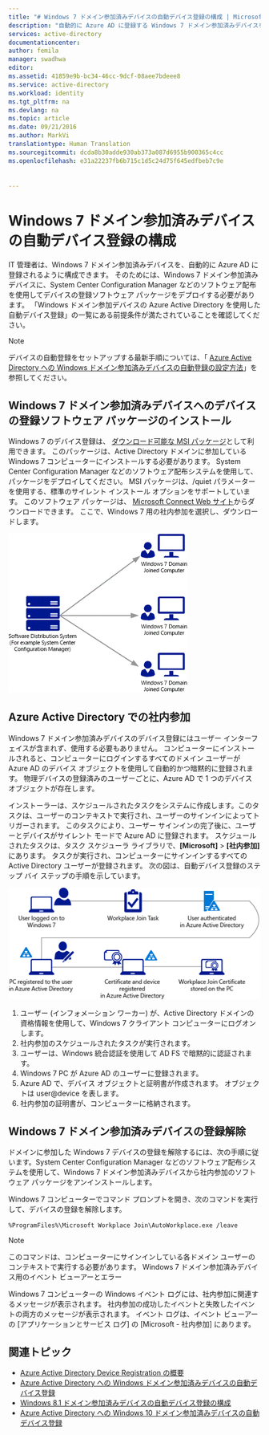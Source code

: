 ```yaml
---
title: "# Windows 7 ドメイン参加済みデバイスの自動デバイス登録の構成 | Microsoft Docscs"
description: "自動的に Azure AD に登録する Windows 7 ドメイン参加済みデバイスを構成する手順。 および Windows 7 ドメイン参加済みデバイスに、System Center Configuration Manager などのソフトウェア配布を使用してデバイスの登録ソフトウェア パッケージをデプロイする手順。"
services: active-directory
documentationcenter: 
author: femila
manager: swadhwa
editor: 
ms.assetid: 41859e9b-bc34-46cc-9dcf-08aee7bdeee8
ms.service: active-directory
ms.workload: identity
ms.tgt_pltfrm: na
ms.devlang: na
ms.topic: article
ms.date: 09/21/2016
ms.author: MarkVi
translationtype: Human Translation
ms.sourcegitcommit: dcda8b30adde930ab373a087d6955b900365c4cc
ms.openlocfilehash: e31a22237fb6b715c1d5c24d75f645edfbeb7c9e


---
```

# <a name="configure-automatic-device-registration-for-windows-7-domain-joined-devices"></a>Windows 7 ドメイン参加済みデバイスの自動デバイス登録の構成
IT 管理者は、Windows 7 ドメイン参加済みデバイスを、自動的に Azure AD に登録されるように構成できます。 そのためには、Windows 7 ドメイン参加済みデバイスに、System Center Configuration Manager などのソフトウェア配布を使用してデバイスの登録ソフトウェア パッケージをデプロイする必要があります。 「Windows ドメイン参加デバイスの Azure Active Directory を使用した自動デバイス登録」の一覧にある前提条件が満たされていることを確認してください。

> [!NOTE]
> デバイスの自動登録をセットアップする最新手順については、「 [Azure Active Directory への Windows ドメイン参加済みデバイスの自動登録の設定方法](active-directory-conditional-access-automatic-device-registration-setup.md)」を参照してください。
> 
> 

## <a name="installing-the-device-registration-software-package-on-windows-7-domain-joined-devices"></a>Windows 7 ドメイン参加済みデバイスへのデバイスの登録ソフトウェア パッケージのインストール
Windows 7 のデバイス登録は、 [ダウンロード可能な MSI パッケージ](https://connect.microsoft.com/site1164)として利用できます。 このパッケージは、Active Directory ドメインに参加している Windows 7 コンピューターにインストールする必要があります。 System Center Configuration Manager などのソフトウェア配布システムを使用して、パッケージをデプロイしてください。 MSI パッケージは、/quiet パラメーターを使用する、標準のサイレント インストール オプションをサポートしています。
このソフトウェア パッケージは、 [Microsoft Connect Web サイト](https://connect.microsoft.com/site1164)からダウンロードできます。 ここで、Windows 7 用の社内参加を選択し、ダウンロードします。

![](./media/active-directory-conditional-access/device-registration-process-windows7.gif)

## <a name="workplace-join-with-azure-active-directory"></a>Azure Active Directory での社内参加
Windows 7 ドメイン参加済みデバイスのデバイス登録にはユーザー インターフェイスが含まれず、使用する必要もありません。 コンピューターにインストールされると、コンピューターにログインするすべてのドメイン ユーザーが Azure AD のデバイス オブジェクトを使用して自動的かつ暗黙的に登録されます。 物理デバイスの登録済みのユーザーごとに、Azure AD で 1 つのデバイス オブジェクトが存在します。

インストーラーは、スケジュールされたタスクをシステムに作成します。このタスクは、ユーザーのコンテキストで実行され、ユーザーのサインインによってトリガーされます。 このタスクにより、ユーザー サインインの完了後に、ユーザーとデバイスがサイレント モードで Azure AD に登録されます。
スケジュールされたタスクは、タスク スケジューラ ライブラリで、**[Microsoft]**  >  **[社内参加]** にあります。
タスクが実行され、コンピューターにサインインするすべての Active Directory ユーザーが登録されます。
次の図は、自動デバイス登録のステップ バイ ステップの手順を示しています。

![](./media/active-directory-conditional-access/automatic-device-registration-windows7.png)

1. ユーザー (インフォメーション ワーカー) が、Active Directory ドメインの資格情報を使用して、Windows 7 クライアント コンピューターにログオンします。
2. 社内参加のスケジュールされたタスクが実行されます。
3. ユーザーは、Windows 統合認証を使用して AD FS で暗黙的に認証されます。
4. Windows 7 PC が Azure AD のユーザーに登録されます。
5. Azure AD で、デバイス オブジェクトと証明書が作成されます。 オブジェクトは user@device を表します。
6. 社内参加の証明書が、コンピューターに格納されます。

## <a name="unregistering-your-windows-7-domain-joined-devices"></a>Windows 7 ドメイン参加済みデバイスの登録解除
ドメインに参加した Windows 7 デバイスの登録を解除するには、次の手順に従います。System Center Configuration Manager などのソフトウェア配布システムを使用して、Windows 7 ドメイン参加済みデバイスから社内参加のソフトウェア パッケージをアンインストールします。

Windows 7 コンピューターでコマンド プロンプトを開き、次のコマンドを実行して、デバイスの登録を解除します。

    %ProgramFiles%\Microsoft Workplace Join\AutoWorkplace.exe /leave

> [!NOTE]
> このコマンドは、コンピューターにサインインしている各ドメイン ユーザーのコンテキストで実行する必要があります。
> Windows 7 ドメイン参加済みデバイス用のイベント ビューアーとエラー
> 
> 

Windows 7 コンピューターの Windows イベント ログには、社内参加に関連するメッセージが表示されます。 社内参加の成功したイベントと失敗したイベントの両方のメッセージが表示されます。 イベント ログは、イベント ビューアーの [アプリケーションとサービス ログ] の [Microsoft - 社内参加] にあります。

## <a name="additional-topics"></a>関連トピック
* [Azure Active Directory Device Registration の概要](active-directory-conditional-access-device-registration-overview.md)
* [Azure Active Directory への Windows ドメイン参加済みデバイスの自動デバイス登録](active-directory-conditional-access-automatic-device-registration.md)
* [Windows 8.1 ドメイン参加済みデバイスの自動デバイス登録の構成](active-directory-conditional-access-automatic-device-registration-windows-8-1.md)
* [Azure Active Directory への Windows 10 ドメイン参加済みデバイスの自動デバイス登録](active-directory-azureadjoin-devices-group-policy.md)




<!--HONumber=Dec16_HO5-->



